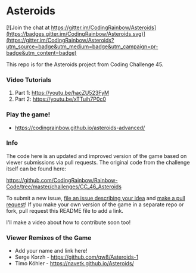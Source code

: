 # Asteroids

[![Join the chat at https://gitter.im/CodingRainbow/Asteroids](https://badges.gitter.im/CodingRainbow/Asteroids.svg)](https://gitter.im/CodingRainbow/Asteroids?utm_source=badge&utm_medium=badge&utm_campaign=pr-badge&utm_content=badge)

This repo is for the Asteroids project from Coding Challenge 45.

### Video Tutorials
1. Part 1: https://youtu.be/hacZU523FyM
2. Part 2: https://youtu.be/xTTuih7P0c0

### Play the game!
* https://codingrainbow.github.io/asteroids-advanced/

### Info

The code here is an updated and improved version of the game based on viewer submissions via pull requests.  The original code from the challenge itself can be found here:

https://github.com/CodingRainbow/Rainbow-Code/tree/master/challenges/CC_46_Asteroids

To submit a new issue, [file an issue describing your idea](https://github.com/CodingRainbow/Asteroids/issues/new) and [make a pull request](https://github.com/CodingRainbow/Asteroids/pulls)! If you make your own version of the game in a separate repo or fork, pull request this README file to add a link.

I'll make a video about how to contribute soon too!

### Viewer Remixes of the Game

* Add your name and link here!
* Serge Korzh - https://github.com/qw8/Asteroids-1
* Timo Köhler - https://navetk.github.io/Asteroids/
